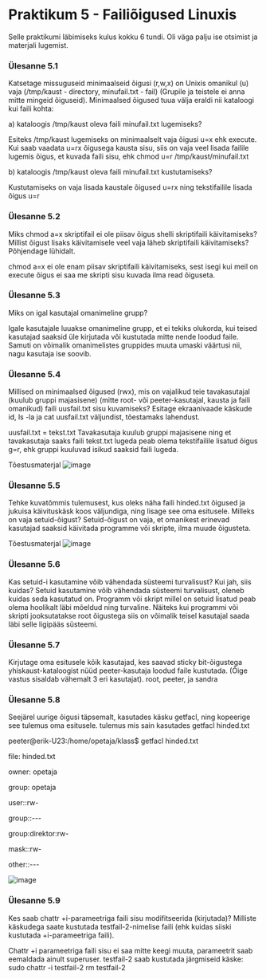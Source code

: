 # Praktikum 5 - Failiõigused Linuxis
Selle praktikumi läbimiseks kulus kokku 6 tundi. Oli väga palju ise otsimist ja materjali lugemist. 

### Ülesanne 5.1
Katsetage missuguseid minimaalseid õigusi (r,w,x) on Unixis omanikul (u) vaja (/tmp/kaust - directory, minufail.txt - fail) (Grupile ja teistele ei anna mitte mingeid õiguseid). Minimaalsed õigused tuua välja eraldi nii kataloogi kui faili kohta:

a) kataloogis /tmp/kaust oleva faili minufail.txt lugemiseks?

Esiteks /tmp/kaust lugemiseks on minimaalselt vaja õigusi u=x ehk  execute. 
Kui saab vaadata u=rx õigusega kausta sisu, siis on vaja veel lisada failile lugemis õigus, et kuvada faili sisu, ehk chmod u=r /tmp/kaust/minufail.txt

b) kataloogis /tmp/kaust oleva faili minufail.txt kustutamiseks?

Kustutamiseks on vaja lisada kaustale õigused u=rx ning tekstifailile lisada õigus u=r


### Ülesanne 5.2
Miks chmod a=x skriptifail ei ole piisav õigus shelli skriptifaili käivitamiseks? Millist õigust lisaks käivitamisele veel vaja läheb skriptifaili käivitamiseks? Põhjendage lühidalt.

chmod a=x ei ole enam piisav skriptifaili käivitamiseks, sest isegi kui meil on execute õigus ei saa me skripti sisu kuvada ilma read õiguseta.

### Ülesanne 5.3
Miks on igal kasutajal omanimeline grupp?

Igale kasutajale luuakse omanimeline grupp, et ei tekiks olukorda, kui teised kasutajad saaksid üle kirjutada või kustutada mitte nende loodud faile. Samuti on võimalik omanimelistes gruppides muuta umaski väärtusi nii, nagu kasutaja ise soovib.


### Ülesanne 5.4
Millised on minimaalsed õigused (rwx), mis on vajalikud teie tavakasutajal (kuulub gruppi majasisene) (mitte root- või peeter-kasutajal, kausta ja faili omanikud) faili uusfail.txt sisu kuvamiseks? Esitage ekraanivaade käskude id, ls -la ja cat uusfail.txt väljundist, tõestamaks lahendust.

uusfail.txt = tekst.txt
Tavakasutaja kuulub gruppi majasisene ning et tavakasutaja saaks faili tekst.txt lugeda peab olema tekstifailile lisatud õigus g=r, ehk gruppi kuuluvad isikud saaksid faili lugeda.

Tõestusmaterjal
![image](https://github.com/sandisyske/OpSys/assets/120086951/165b80d2-c69e-48ad-878b-d2019aea1b06)


### Ülesanne 5.5
 Tehke kuvatõmmis tulemusest, kus oleks näha faili hinded.txt õigused ja jukuisa käivituskäsk koos väljundiga, ning lisage see oma esitusele. Milleks on vaja setuid-õigust?
 Setuid-õigust on vaja, et omanikest erinevad kasutajad saaksid käivitada programme või skripte, ilma muude õigusteta.

Tõestusmaterjal
![image](https://github.com/sandisyske/OpSys/assets/120086951/cc7278c5-2082-43fd-8e4c-488115951719)


### Ülesanne 5.6
 Kas setuid-i kasutamine võib vähendada süsteemi turvalisust? Kui jah, siis kuidas?
 Setuid kasutamine võib vähendada süsteemi turvalisust, oleneb kuidas seda kasutatud on. Programm või skript millel on setuid lisatud peab olema hoolikalt läbi mõeldud ning turvaline. Näiteks kui programmi või skripti jooksutatakse root õigustega siis on võimalik teisel kasutajal saada läbi selle ligipääs süsteemi.


 ### Ülesanne 5.7
 Kirjutage oma esitusele kõik kasutajad, kes saavad sticky bit-õigustega yhiskaust-kataloogist nüüd peeter-kasutaja loodud faile kustutada. (Õige vastus sisaldab vähemalt 3 eri kasutajat).
 root, peeter, ja sandra


 ### Ülesanne 5.8
 Seejärel uurige õigusi täpsemalt, kasutades käsku getfacl, ning kopeerige see tulemus oma esitusele.
tulemus mis sain kasutades getfacl hinded.txt

peeter@erik-U23:/home/opetaja/klass$ getfacl hinded.txt

 file: hinded.txt
 
 owner: opetaja
 
 group: opetaja
 
user::rw-

group::---

group:direktor:rw-

mask::rw-

other::---


 ![image](https://github.com/sandisyske/OpSys/assets/120086951/b1bbc6d3-1b1a-4ca1-b0ec-247805a63a8a)


 ### Ülesanne 5.9
 Kes saab chattr +i-parameetriga faili sisu modifitseerida (kirjutada)? Milliste käskudega saate kustutada testfail-2-nimelise faili (ehk kuidas siiski kustutada +i-parameetriga faili).

 Chattr +i parameetriga faili sisu ei saa mitte keegi muuta, parameetrit saab eemaldada ainult superuser.
 testfail-2 saab kustutada järgmiseid käske:
 sudo chattr -i testfail-2
 rm testfail-2

 

